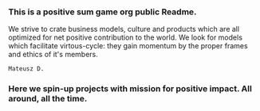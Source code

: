 ### This is a positive sum game org public Readme.
We strive to crate business models, culture and products which are all optimized for net positive contribution to the world.
We look for models which facilitate virtous-cycle: they gain momentum by the proper frames and ethics of it's members.

`Mateusz D.`

### Here we spin-up projects with mission for positive impact. All around, all the time.
